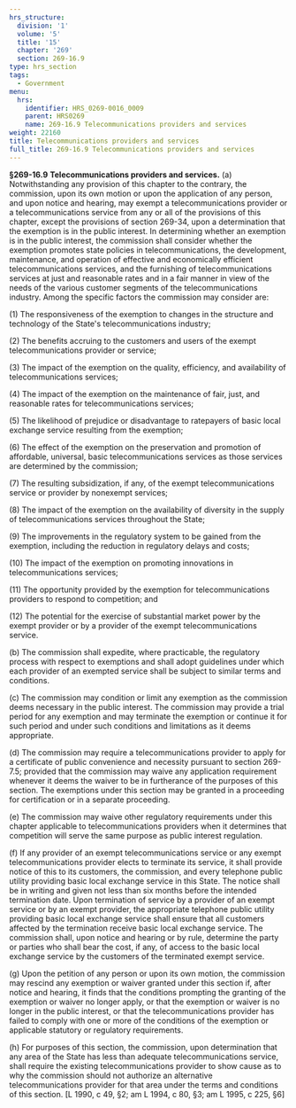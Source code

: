 ```yaml
---
hrs_structure:
  division: '1'
  volume: '5'
  title: '15'
  chapter: '269'
  section: 269-16.9
type: hrs_section
tags:
  - Government
menu:
  hrs:
    identifier: HRS_0269-0016_0009
    parent: HRS0269
    name: 269-16.9 Telecommunications providers and services
weight: 22160
title: Telecommunications providers and services
full_title: 269-16.9 Telecommunications providers and services
---
```

**§269-16.9** **Telecommunications providers and services.** (a) Notwithstanding any provision of this chapter to the contrary, the commission, upon its own motion or upon the application of any person, and upon notice and hearing, may exempt a telecommunications provider or a telecommunications service from any or all of the provisions of this chapter, except the provisions of section 269-34, upon a determination that the exemption is in the public interest. In determining whether an exemption is in the public interest, the commission shall consider whether the exemption promotes state policies in telecommunications, the development, maintenance, and operation of effective and economically efficient telecommunications services, and the furnishing of telecommunications services at just and reasonable rates and in a fair manner in view of the needs of the various customer segments of the telecommunications industry. Among the specific factors the commission may consider are:

(1) The responsiveness of the exemption to changes in the structure and technology of the State's telecommunications industry;

(2) The benefits accruing to the customers and users of the exempt telecommunications provider or service;

(3) The impact of the exemption on the quality, efficiency, and availability of telecommunications services;

(4) The impact of the exemption on the maintenance of fair, just, and reasonable rates for telecommunications services;

(5) The likelihood of prejudice or disadvantage to ratepayers of basic local exchange service resulting from the exemption;

(6) The effect of the exemption on the preservation and promotion of affordable, universal, basic telecommunications services as those services are determined by the commission;

(7) The resulting subsidization, if any, of the exempt telecommunications service or provider by nonexempt services;

(8) The impact of the exemption on the availability of diversity in the supply of telecommunications services throughout the State;

(9) The improvements in the regulatory system to be gained from the exemption, including the reduction in regulatory delays and costs;

(10) The impact of the exemption on promoting innovations in telecommunications services;

(11) The opportunity provided by the exemption for telecommunications providers to respond to competition; and

(12) The potential for the exercise of substantial market power by the exempt provider or by a provider of the exempt telecommunications service.

(b) The commission shall expedite, where practicable, the regulatory process with respect to exemptions and shall adopt guidelines under which each provider of an exempted service shall be subject to similar terms and conditions.

(c) The commission may condition or limit any exemption as the commission deems necessary in the public interest. The commission may provide a trial period for any exemption and may terminate the exemption or continue it for such period and under such conditions and limitations as it deems appropriate.

(d) The commission may require a telecommunications provider to apply for a certificate of public convenience and necessity pursuant to section 269-7.5; provided that the commission may waive any application requirement whenever it deems the waiver to be in furtherance of the purposes of this section. The exemptions under this section may be granted in a proceeding for certification or in a separate proceeding.

(e) The commission may waive other regulatory requirements under this chapter applicable to telecommunications providers when it determines that competition will serve the same purpose as public interest regulation.

(f) If any provider of an exempt telecommunications service or any exempt telecommunications provider elects to terminate its service, it shall provide notice of this to its customers, the commission, and every telephone public utility providing basic local exchange service in this State. The notice shall be in writing and given not less than six months before the intended termination date. Upon termination of service by a provider of an exempt service or by an exempt provider, the appropriate telephone public utility providing basic local exchange service shall ensure that all customers affected by the termination receive basic local exchange service. The commission shall, upon notice and hearing or by rule, determine the party or parties who shall bear the cost, if any, of access to the basic local exchange service by the customers of the terminated exempt service.

(g) Upon the petition of any person or upon its own motion, the commission may rescind any exemption or waiver granted under this section if, after notice and hearing, it finds that the conditions prompting the granting of the exemption or waiver no longer apply, or that the exemption or waiver is no longer in the public interest, or that the telecommunications provider has failed to comply with one or more of the conditions of the exemption or applicable statutory or regulatory requirements.

(h) For purposes of this section, the commission, upon determination that any area of the State has less than adequate telecommunications service, shall require the existing telecommunications provider to show cause as to why the commission should not authorize an alternative telecommunications provider for that area under the terms and conditions of this section. [L 1990, c 49, §2; am L 1994, c 80, §3; am L 1995, c 225, §6]